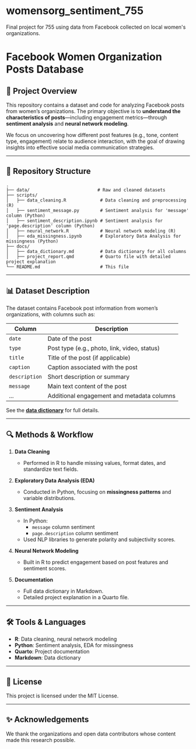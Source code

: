 # womensorg_sentiment_755
Final project for 755 using data from Facebook collected on local women's organizations.

# Facebook Women Organization Posts Database

## 📌 Project Overview
This repository contains a dataset and code for analyzing Facebook posts from women’s organizations. The primary objective is to **understand the characteristics of posts**—including engagement metrics—through **sentiment analysis** and **neural network modeling**.

We focus on uncovering how different post features (e.g., tone, content type, engagement) relate to audience interaction, with the goal of drawing insights into effective social media communication strategies.

---

## 📂 Repository Structure

```plaintext
.
├── data/                          # Raw and cleaned datasets
├── scripts/
│   ├── data_cleaning.R             # Data cleaning and preprocessing (R)
│   ├── sentiment_message.py        # Sentiment analysis for 'message' column (Python)
│   ├── sentiment_description.ipynb # Sentiment analysis for 'page.description' column (Python)
│   ├── neural_network.R            # Neural network modeling (R)
│   ├── eda_missingness.ipynb       # Exploratory Data Analysis for missingness (Python)
├── docs/
│   ├── data_dictionary.md          # Data dictionary for all columns
│   ├── project_report.qmd          # Quarto file with detailed project explanation
└── README.md                       # This file
```

---

## 📊 Dataset Description

The dataset contains Facebook post information from women’s organizations, with columns such as:

| Column              | Description |
|---------------------|-------------|
| `date`              | Date of the post |
| `type`              | Post type (e.g., photo, link, video, status) |
| `title`             | Title of the post (if applicable) |
| `caption`           | Caption associated with the post |
| `description`       | Short description or summary |
| `message`           | Main text content of the post |
| ...                 | Additional engagement and metadata columns |

See the **[data dictionary](docs/data_dictionary.md)** for full details.

---

## 🔍 Methods & Workflow

1. **Data Cleaning**  
   - Performed in R to handle missing values, format dates, and standardize text fields.

2. **Exploratory Data Analysis (EDA)**  
   - Conducted in Python, focusing on **missingness patterns** and variable distributions.

3. **Sentiment Analysis**  
   - In Python:  
     - `message` column sentiment  
     - `page.description` column sentiment  
   - Used NLP libraries to generate polarity and subjectivity scores.

4. **Neural Network Modeling**  
   - Built in R to predict engagement based on post features and sentiment scores.

5. **Documentation**  
   - Full data dictionary in Markdown.  
   - Detailed project explanation in a Quarto file.

---

## 🛠 Tools & Languages
- **R**: Data cleaning, neural network modeling  
- **Python**: Sentiment analysis, EDA for missingness  
- **Quarto**: Project documentation  
- **Markdown**: Data dictionary

---

## 📜 License
This project is licensed under the MIT License.

---

## ✨ Acknowledgements
We thank the organizations and open data contributors whose content made this research possible.

